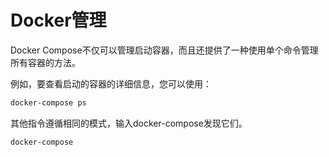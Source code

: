 # Docker管理
Docker Compose不仅可以管理启动容器，而且还提供了一种使用单个命令管理所有容器的方法。

例如，要查看启动的容器的详细信息，您可以使用：
```bash
docker-compose ps
```
其他指令遵循相同的模式，输入docker-compose发现它们。
```bash
docker-compose
```